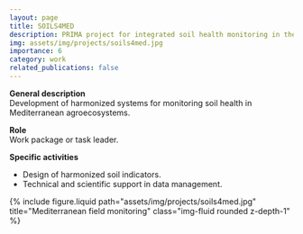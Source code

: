 ```yaml
---
layout: page
title: SOILS4MED
description: PRIMA project for integrated soil health monitoring in the Mediterranean.
img: assets/img/projects/soils4med.jpg
importance: 6
category: work
related_publications: false
---
```


**General description**  
Development of harmonized systems for monitoring soil health in Mediterranean agroecosystems.

**Role**  
Work package or task leader.

**Specific activities**

- Design of harmonized soil indicators.
- Technical and scientific support in data management.

<div class="row">
  <div class="col-sm mt-3 mt-md-0">
    {% include figure.liquid path="assets/img/projects/soils4med.jpg" title="Mediterranean field monitoring" class="img-fluid rounded z-depth-1" %}
  </div>
</div>
